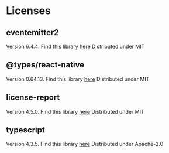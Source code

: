 # Licenses

## eventemitter2

Version 6.4.4. Find this library [here](git://github.com/hij1nx/EventEmitter2.git)
Distributed under MIT



## @types/react-native

Version 0.64.13. Find this library [here](https://github.com/DefinitelyTyped/DefinitelyTyped.git)
Distributed under MIT



## license-report

Version 4.5.0. Find this library [here](https://github.com/ironSource/license-report.git)
Distributed under MIT



## typescript

Version 4.3.5. Find this library [here](https://github.com/Microsoft/TypeScript.git)
Distributed under Apache-2.0


